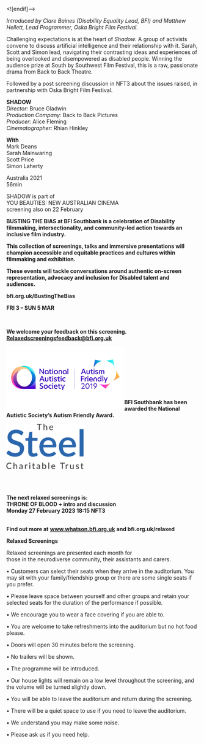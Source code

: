 

<![endif]-->

_Introduced by Clare Baines (Disability Equality Lead, BFI) and Matthew Hellett, Lead Programmer, Oska Bright Film Festival._

Challenging expectations is at the heart of _Shadow_. A group of activists convene to discuss artificial intelligence and their relationship with it. Sarah, Scott and Simon lead, navigating their contrasting ideas and experiences of being overlooked and disempowered as disabled people. Winning the audience prize at South by Southwest Film Festival, this is a raw, passionate drama from Back to Back Theatre.

Followed by a post screening discussion in NFT3 about the issues raised, in partnership with Oska Bright Film Festival.


**SHADOW**  
_Director:_ Bruce Gladwin  
_Production Company:_  Back to Back Pictures  
_Producer:_ Alice Fleming  
_Cinematographer:_ Rhian Hinkley  

**With**  
Mark Deans  
Sarah Mainwaring  
Scott Price  
Simon Laherty  

Australia 2021  
56min

SHADOW is part of  
YOU BEAUTIES:  NEW AUSTRALIAN CINEMA  
screening also on 22 February  

**BUSTING THE BIAS at BFI Southbank is a celebration of Disability filmmaking, intersectionality, and community-led action towards an inclusive film industry.**

**This collection of screenings, talks and immersive presentations will champion accessible and equitable practices and cultures within filmmaking and exhibition.**

**These events will tackle conversations around authentic on-screen representation, advocacy and inclusion for Disabled talent and audiences.**

**bfi.org.uk/BustingTheBias**

**FRI 3 – SUN 5 MAR**


<br>

**We welcome your feedback on this screening. Relaxedscreeningsfeedback@bfi.org.uk**


<img style="float: left;" src="/img/autistic_society.png"><br><br><br><br><br><br><br><br>
**BFI Southbank has been awarded the National Autistic Society’s Autism Friendly Award.**

<img style="float: left;" src="/img/steel-charitable-trust-logo-01.jpg" width="40%" height="40%"><br><br><br><br><br><br><br><br><br><br>


**The next relaxed screenings is:**<br>
**THRONE OF BLOOD + intro and discussion**<br>
**Monday 27 February 2023 18:15 NFT3**<br>
<br>


**Find out more at**
**www.whatson.bfi.org.uk**
**and bfi.org.uk/relaxed**

**Relaxed Screenings**<br>

Relaxed screenings are presented each month for  
those in the neurodiverse community, their assistants and carers.

• Customers can select their seats when they arrive in the auditorium. You may sit with your family/friendship group or there are some single seats if you prefer.

• Please leave space between yourself and other groups and retain your selected seats for the duration of the performance if possible.

• We encourage you to wear a face covering if you are  able to.

• You are welcome to take refreshments into the auditorium but no hot food please.

• Doors will open 30 minutes before the screening.

• No trailers will be shown.

• The programme will be introduced.

• Our house lights will remain on a low level throughout the screening, and the volume will be turned slightly down.

• You will be able to leave the auditorium and return during the screening.

• There will be a quiet space to use if you need to leave the auditorium.

• We understand you may make some noise.

• Please ask us if you need help.

<!--stackedit_data:
eyJoaXN0b3J5IjpbLTYwNDQ5MzI2Ml19
-->